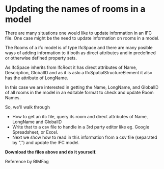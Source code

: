 # Updating the names of rooms in a model

There are many situations one would like to update information in an IFC file. One case might be the need to update information on rooms in a model.

The Rooms of a ifc model is of type IfcSpace and there are many posible ways of adding information to it both as direct attributes and in predefined or otherwise defined property sets.

As IfcSpace inherits from IfcRoot it has direct attributes of Name, Description, GlobalID and as it is aslo a IfcSpatialStructureElement it also has the attribute of LongName.

In this case we are interested in getting the Name, LongName, and GlobalID of all rooms in the model in an editable format to check and update Room Names.

So, we'll walk through

- How to get an ifc file, query its room and direct attributes of Name, LongName and GlobalID
- Write that to a csv file to handle in a 3rd party editor like eg. Google Spreadsheet, or Excel.
- Next we show how to read in this information from a csv file (separated by ",") and update the IFC model.

**Download the files above and do it yourself.**

Reference by BIMFag
